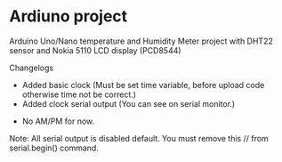 # Ardiuno project
Arduino Uno/Nano temperature and Humidity Meter project with DHT22 sensor and Nokia 5110 LCD display (PCD8544)

Changelogs
+ Added basic clock (Must be set time variable, before upload code otherwise time not be correct.)
+ Added clock serial output (You can see on serial monitor.)

- No AM/PM for now.

Note: All serial output is disabled default. You must remove this // from serial.begin() command.
